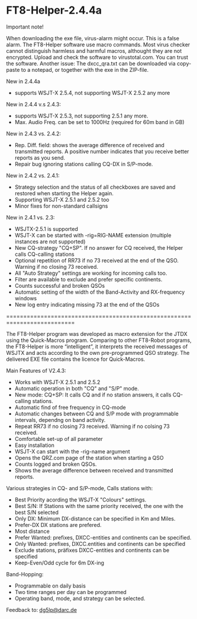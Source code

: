 # FT8-Helper-2.4.4a

Important note!

When downloading the exe file, virus-alarm might occur. This is a false alarm. The FT8-Helper software use macro commands. Most virus checker cannot distinguish harmless and harmful macros, althought they are not encrypted. Upload and check the software to virustotal.com. You can trust the software. Another issue: The dxcc_qra.txt can be downloaded via copy-paste to a notepad, or together with the exe in the ZIP-file.

New in 2.4.4a
- supports WSJT-X 2.5.4, not supporting WSJT-X 2.5.2 any more

New in 2.4.4 v.s 2.4.3:
- supports WSJT-X 2.5.3, not supporting 2.5.1 any more.
- Max. Audio Freq. can be set to 1000Hz (required for 60m band in GB)

New in 2.4.3 vs. 2.4.2:
- Rep. Diff. field: shows the average difference of received and transmitted reports. A positive number indicates that you receive better reports as you send.
- Repair bug ignoring stations calling CQ-DX in S/P-mode.

New in 2.4.2 vs. 2.4.1:
- Strategy selection and the status of all checkboxes are saved and restored when starting the Helper again.
- Supporting WSJT-X 2.5.1 and 2.5.2 too
- Minor fixes for non-standard callsigns

New in 2.4.1 vs. 2.3:
- WSJTX-2.5.1 is supported
- WSJT-X can be started with -rig=RIG-NAME extension (multiple instances are not supported)
- New CQ-strategy "CQ+SP". If no answer for CQ received, the Helper calls CQ-calling stations
- Optional repetition of RR73 if no 73 received at the end of the QSO. Warning if no closing 73 received.
- All "Auto Strategy" settings are working for incoming calls too.
- Filter are available to exclude and prefer specific continents.
- Counts successful and broken QSOs
- Automatic setting of the width of the Band-Activity and RX-frequency windows
- New log entry indicating missing 73 at the end of the QSOs

==========================================================================

The FT8-Helper program was developed as macro extension for the JTDX using the Quick-Macros program. Comparing to other FT8-Robot programs, the FT8-Helper is more “intelligent”, it interprets the received messages of WSJTX and acts according to the own pre-programmed QSO strategy. The delivered EXE file contains the licence for Quick-Macros.

Main Features of V2.4.3:
- Works with WSJT-X 2.5.1 and 2.5.2
- Automatic operation in both "CQ" and "S/P" mode.
- New mode: CQ+SP: It calls CQ and if no station answers, it calls CQ-calling stations.
- Automatic find of free frequency in CQ-mode
- Automatic changes between CQ and S/P mode with programmable intervals, dependng on band activity.
- Repeat RR73 if no closing 73 received. Warning if no colsing 73 received.
- Comfortable set-up of all parameter
- Easy installation
- WSJT-X can start with the -rig-name argument
- Opens the QRZ.com page of the station when starting a QSO
- Counts logged and broken QSOs.  
- Shows the average difference between received and transmitted reports.

Various strategies in CQ- and S/P-mode, Calls stations with:
- Best Priority acording the WSJT-X "Colours" settings.
- Best S/N: If Stations with the same priority received, the one with the best S/N selected
- Only DX: Minimum DX-distance can be specified in Km and Miles.
- Prefer-DX DX stations are prefered.
- Most distance
- Prefer Wanted: prefixes, DXCC-entities and continents can be specified.
- Only Wanted: prefixes, DXCC.entities and continents can be specified 
- Exclude stations, präfixes DXCC-entities and continents can be specified
- Keep-Even/Odd cycle for 6m DX-ing

Band-Hopping:
- Programmable on daily basis
- Two time ranges per day can be programmed
- Operating band, mode, and strategy can be selected.

Feedback to: dg5lp@darc.de
